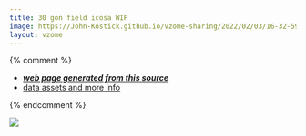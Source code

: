 ```yaml
---
title: 30 gon field icosa WIP
image: https://John-Kostick.github.io/vzome-sharing/2022/02/03/16-32-59-30-gon-field-icosa-WIP/30-gon-field-icosa-WIP.png
layout: vzome
---
```


{% comment %}
 - [***web page generated from this source***][post]
 - [data assets and more info][github]

[post]: <https://John-Kostick.github.io/vzome-sharing/2022/02/03/30-gon-field-icosa-WIP-16-32-59.html>
[github]: <https://github.com/John-Kostick/vzome-sharing/tree/main/2022/02/03/16-32-59-30-gon-field-icosa-WIP/>
{% endcomment %}

<vzome-viewer style="width: 100%; height: 65vh;"
       src="https://John-Kostick.github.io/vzome-sharing/2022/02/03/16-32-59-30-gon-field-icosa-WIP/30-gon-field-icosa-WIP.vZome" >
  <img src="https://John-Kostick.github.io/vzome-sharing/2022/02/03/16-32-59-30-gon-field-icosa-WIP/30-gon-field-icosa-WIP.png" />
</vzome-viewer>